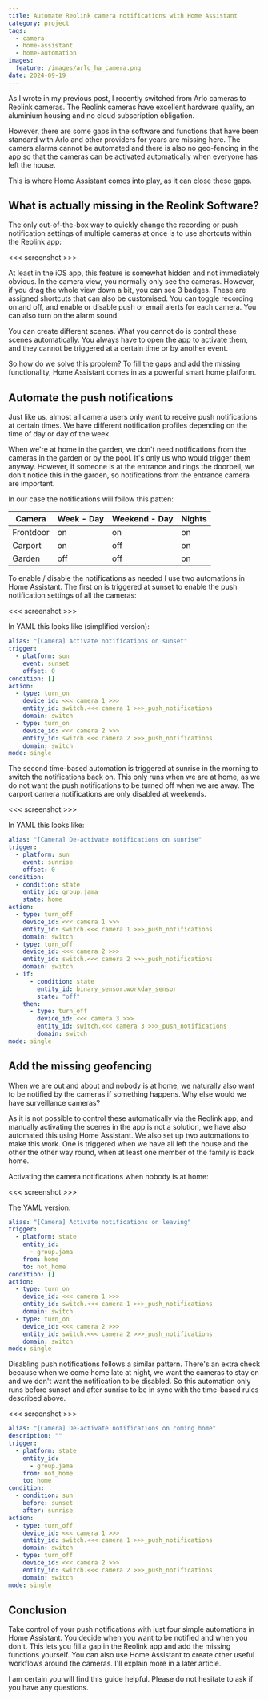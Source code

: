```yaml
---
title: Automate Reolink camera notifications with Home Assistant
category: project
tags:
  - camera
  - home-assistant
  - home-automation
images:
  feature: /images/arlo_ha_camera.png
date: 2024-09-19
---
```

As I wrote in my previous post, I recently switched from Arlo cameras to Reolink cameras. The Reolink cameras have excellent hardware quality, an aluminium housing and no cloud subscription obligation.

However, there are some gaps in the software and functions that have been standard with Arlo and other providers for years are missing here. The camera alarms cannot be automated and there is also no geo-fencing in the app so that the cameras can be activated automatically when everyone has left the house.

This is where Home Assistant comes into play, as it can close these gaps.

## What is actually missing in the Reolink Software?

The only out-of-the-box way to quickly change the recording or push notification settings of multiple cameras at once is to use shortcuts within the Reolink app:

<<< screenshot >>>

At least in the iOS app, this feature is somewhat hidden and not immediately obvious. In the camera view, you normally only see the cameras. However, if you drag the whole view down a bit, you can see 3 badges. These are assigned shortcuts that can also be customised. You can toggle recording on and off, and enable or disable push or email alerts for each camera. You can also turn on the alarm sound.

You can create different scenes. What you cannot do is control these scenes automatically. You always have to open the app to activate them, and they cannot be triggered at a certain time or by another event.

So how do we solve this problem? To fill the gaps and add the missing functionality, Home Assistant comes in as a powerful smart home platform. 
## Automate the push notifications

Just like us, almost all camera users only want to receive push notifications at certain times. We have different notification profiles depending on the time of day or day of the week.

When we're at home in the garden, we don't need notifications from the cameras in the garden or by the pool. It's only us who would trigger them anyway. However, if someone is at the entrance and rings the doorbell, we don't notice this in the garden, so notifications from the entrance camera are important.

In our case the notifications will follow this patten:

| Camera    | Week - Day | Weekend - Day | Nights |
| --------- | ---------- | ------------- | ------ |
| Frontdoor | on         | on            | on     |
| Carport   | on         | off           | on     |
| Garden    | off        | off           | on     |
To enable / disable the notifications as needed I use two automations in Home Assistant. The first on is triggered at sunset to enable the push notification settings of all the cameras:

<<< screenshot >>>

In YAML this looks like (simplified version):

```YAML
alias: "[Camera] Activate notifications on sunset"
trigger:
  - platform: sun
    event: sunset
    offset: 0
condition: []
action:
  - type: turn_on
    device_id: <<< camera 1 >>>
    entity_id: switch.<<< camera 1 >>>_push_notifications 
    domain: switch
  - type: turn_on
    device_id: <<< camera 2 >>>
    entity_id: switch.<<< camera 2 >>>_push_notifications 
    domain: switch
mode: single
```

The second time-based automation is triggered at sunrise in the morning to switch the notifications back on. This only runs when we are at home, as we do not want the push notifications to be turned off when we are away. The carport camera notifications are only disabled at weekends.

<<< screenshot >>>

In YAML this looks like: 

```YAML
alias: "[Camera] De-activate notifications on sunrise"
trigger:
  - platform: sun
    event: sunrise
    offset: 0
condition:
  - condition: state
    entity_id: group.jama
    state: home
action:
  - type: turn_off
    device_id: <<< camera 1 >>>
    entity_id: switch.<<< camera 1 >>>_push_notifications 
    domain: switch
  - type: turn_off
    device_id: <<< camera 2 >>>
    entity_id: switch.<<< camera 2 >>>_push_notifications 
    domain: switch
  - if:
      - condition: state
        entity_id: binary_sensor.workday_sensor
        state: "off"
    then:
      - type: turn_off
	    device_id: <<< camera 3 >>>
	    entity_id: switch.<<< camera 3 >>>_push_notifications 
        domain: switch
mode: single
```

## Add the missing geofencing

When we are out and about and nobody is at home, we naturally also want to be notified by the cameras if something happens. Why else would we have surveillance cameras?

As it is not possible to control these automatically via the Reolink app, and manually activating the scenes in the app is not a solution, we have also automated this using Home Assistant. We also set up two automations to make this work. One is triggered when we have all left the house and the other the other way round, when at least one member of the family is back home.

Activating the camera notifications when nobody is at home:

<<< screenshot >>>

The YAML version:

```YAML
alias: "[Camera] Activate notifications on leaving"
trigger:
  - platform: state
    entity_id:
      - group.jama
    from: home
    to: not_home
condition: []
action:
  - type: turn_on
    device_id: <<< camera 1 >>>
    entity_id: switch.<<< camera 1 >>>_push_notifications 
    domain: switch
  - type: turn_on
    device_id: <<< camera 2 >>>
    entity_id: switch.<<< camera 2 >>>_push_notifications 
    domain: switch
mode: single
```

Disabling push notifications follows a similar pattern. There's an extra check because when we come home late at night, we want the cameras to stay on and we don't want the notification to be disabled. So this automation only runs before sunset and after sunrise to be in sync with the time-based rules described above.

<<< screenshot >>>

```YAML
alias: "[Camera] De-activate notifications on coming home"
description: ""
trigger:
  - platform: state
    entity_id:
      - group.jama
    from: not_home
    to: home
condition:
  - condition: sun
    before: sunset
    after: sunrise
action:
  - type: turn_off
    device_id: <<< camera 1 >>>
    entity_id: switch.<<< camera 1 >>>_push_notifications 
    domain: switch
  - type: turn_off
    device_id: <<< camera 2 >>>
    entity_id: switch.<<< camera 2 >>>_push_notifications 
    domain: switch
mode: single
```

## Conclusion

Take control of your push notifications with just four simple automations in Home Assistant. You decide when you want to be notified and when you don't.
This lets you fill a gap in the Reolink app and add the missing functions yourself.
You can also use Home Assistant to create other useful workflows around the cameras. I'll explain more in a later article.

I am certain you will find this guide helpful. Please do not hesitate to ask if you have any questions.